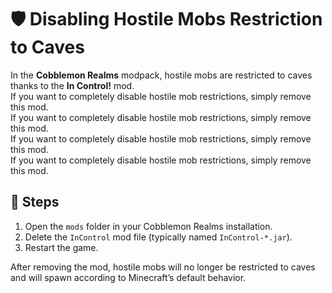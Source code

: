# 🛡️ Disabling Hostile Mobs Restriction to Caves

In the **Cobblemon Realms** modpack, hostile mobs are restricted to caves thanks to the **In Control!** mod.\
If you want to completely disable hostile mob restrictions, simply remove this mod.\
If you want to completely disable hostile mob restrictions, simply remove this mod.\
If you want to completely disable hostile mob restrictions, simply remove this mod.\
If you want to completely disable hostile mob restrictions, simply remove this mod.

## 🔧 Steps

1. Open the `mods` folder in your Cobblemon Realms installation.
2. Delete the `InControl` mod file (typically named `InControl-*.jar`).
3. Restart the game.

After removing the mod, hostile mobs will no longer be restricted to caves and will spawn according to Minecraft’s default behavior.
